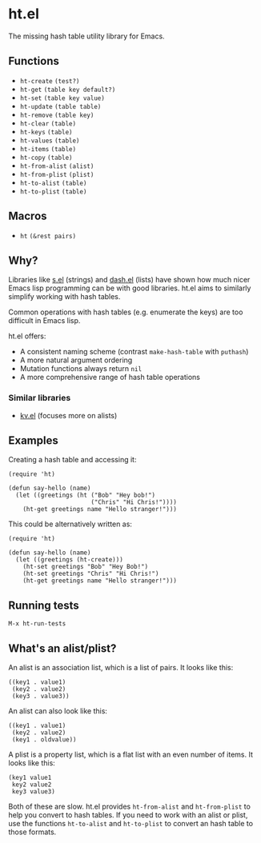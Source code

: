 # ht.el

The missing hash table utility library for Emacs.

## Functions

* `ht-create` `(test?)`
* `ht-get` `(table key default?)`
* `ht-set` `(table key value)`
* `ht-update` `(table table)`
* `ht-remove` `(table key)`
* `ht-clear` `(table)`
* `ht-keys` `(table)`
* `ht-values` `(table)`
* `ht-items` `(table)`
* `ht-copy` `(table)`
* `ht-from-alist` `(alist)`
* `ht-from-plist` `(plist)`
* `ht-to-alist` `(table)`
* `ht-to-plist` `(table)`

## Macros

* `ht` `(&rest pairs)`

## Why?

Libraries like [s.el](https://github.com/magnars/s.el) (strings) and
[dash.el](https://github.com/magnars/dash.el) (lists) have shown how
much nicer Emacs lisp programming can be with good libraries. ht.el
aims to similarly simplify working with hash tables.

Common operations with hash tables (e.g. enumerate the keys) are too
difficult in Emacs lisp.

ht.el offers:

* A consistent naming scheme (contrast `make-hash-table` with `puthash`)
* A more natural argument ordering
* Mutation functions always return `nil`
* A more comprehensive range of hash table operations

### Similar libraries

* [kv.el](https://github.com/nicferrier/emacs-kv) (focuses more on alists)

## Examples

Creating a hash table and accessing it:

    (require 'ht)

    (defun say-hello (name)
      (let ((greetings (ht ("Bob" "Hey bob!")
                           ("Chris" "Hi Chris!"))))
        (ht-get greetings name "Hello stranger!")))

This could be alternatively written as:

    (require 'ht)

    (defun say-hello (name)
      (let ((greetings (ht-create)))
        (ht-set greetings "Bob" "Hey Bob!")
        (ht-set greetings "Chris" "Hi Chris!")
        (ht-get greetings name "Hello stranger!")))

## Running tests

`M-x ht-run-tests`

## What's an alist/plist?

An alist is an association list, which is a list of pairs. It looks like this:

    ((key1 . value1)
     (key2 . value2)
     (key3 . value3))
     
An alist can also look like this:
     
    ((key1 . value1)
     (key2 . value2)
     (key1 . oldvalue))
     
A plist is a property list, which is a flat list with an even number
of items. It looks like this:

    (key1 value1
     key2 value2
     key3 value3)

Both of these are slow. ht.el provides `ht-from-alist` and
`ht-from-plist` to help you convert to hash tables. If you need to
work with an alist or plist, use the functions `ht-to-alist` and
`ht-to-plist` to convert an hash table to those formats.
